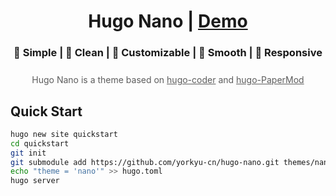 <h1 align=center>Hugo Nano | <a href="https://yorkyu-cn.github.io/hugo-nano/en/" rel="nofollow">Demo</a></h1>
<h3 align=center>🍔 Simple | 🍟 Clean | 🍗 Customizable | 🍳 Smooth | 🥤 Responsive </h4>
<div align=center style="opacity: .7;margin: 25px 0;">Hugo Nano is a theme based on <a href="https://github.com/adityatelange/hugo-PaperMod">hugo-coder</a> and <a href="https://github.com/luizdepra/hugo-coder">hugo-PaperMod</a></div>


## Quick Start
```sh
hugo new site quickstart
cd quickstart
git init
git submodule add https://github.com/yorkyu-cn/hugo-nano.git themes/nano
echo "theme = 'nano'" >> hugo.toml
hugo server
```
